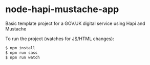
# node-hapi-mustache-app

Basic template project for a GOV.UK digital service using Hapi and Mustache

To run the project (watches for JS/HTML changes):
```sh
$ npm install
$ npm run sass
$ npm run watch
```
